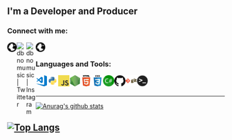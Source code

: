 ## I'm a Developer and Producer
### Connect with me:

[<img align="left" alt="ethan-egerton.github.io" width="22px" src="https://raw.githubusercontent.com/iconic/open-iconic/master/svg/globe.svg" />][website]
[<img align="left" alt="dbnomusic | Twitter" width="22px" src="https://cdn.jsdelivr.net/npm/simple-icons@v3/icons/twitter.svg" />][twitter]
[<img align="left" alt="dbnomusic | Instagram" width="22px" src="https://cdn.jsdelivr.net/npm/simple-icons@v3/icons/instagram.svg" />][instagram]
[<img align="left" alt="dbno | Soundcloud" width="22px" src="https://raw.githubusercontent.com/iconic/open-iconic/master/svg/globe.svg" />][soundcloud]

<br />

### Languages and Tools:

<img align="left" alt="Visual Studio Code" width="26px" src="https://raw.githubusercontent.com/github/explore/80688e429a7d4ef2fca1e82350fe8e3517d3494d/topics/visual-studio-code/visual-studio-code.png" />
<img align="left" alt="GitHub" width="26px" src="https://raw.githubusercontent.com/github/explore/78df643247d429f6cc873026c0622819ad797942/topics/python/python.png" />
<img align="left" alt="GitHub" width="26px" src="https://raw.githubusercontent.com/github/explore/78df643247d429f6cc873026c0622819ad797942/topics/javascript/javascript.png" />
<img align="left" alt="Node.js" width="26px" src="https://raw.githubusercontent.com/github/explore/80688e429a7d4ef2fca1e82350fe8e3517d3494d/topics/nodejs/nodejs.png" />
<img align="left" alt="HTML5" width="26px" src="https://raw.githubusercontent.com/github/explore/80688e429a7d4ef2fca1e82350fe8e3517d3494d/topics/html/html.png" />
<img align="left" alt="CSS3" width="26px" src="https://raw.githubusercontent.com/github/explore/80688e429a7d4ef2fca1e82350fe8e3517d3494d/topics/css/css.png" />
<img align="left" alt="GitHub" width="26px" src="https://raw.githubusercontent.com/github/explore/78df643247d429f6cc873026c0622819ad797942/topics/csharp/csharp.png" />
<img align="left" alt="GitHub" width="26px" src="https://raw.githubusercontent.com/github/explore/78df643247d429f6cc873026c0622819ad797942/topics/github/github.png" />
<img align="left" alt="Git" width="26px" src="https://raw.githubusercontent.com/github/explore/80688e429a7d4ef2fca1e82350fe8e3517d3494d/topics/git/git.png" />
<img align="left" alt="Terminal" width="26px" src="https://raw.githubusercontent.com/github/explore/80688e429a7d4ef2fca1e82350fe8e3517d3494d/topics/terminal/terminal.png" />

<br />
<br />

---
[![Anurag's github stats](https://github-readme-stats.vercel.app/api?username=ethan-egerton&theme=radical)](https://github.com/anuraghazra/github-readme-stats)

[![Top Langs](https://github-readme-stats.vercel.app/api/top-langs/?username=ethan-egerton&theme=radical&hide=c%23&layout=compact)](https://github.com/anuraghazra/github-readme-stats)
---
[website]: https://ethan-egerton.github.io/
[twitter]: https://twitter.com/dbnomusic
[instagram]: https://www.instagram.com/dbnomusic/
[soundcloud]: https://soundcloud.com/dbno
